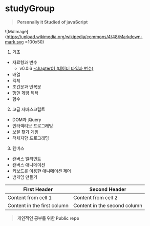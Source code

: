# studyGroup  

>__Personally it Studied of javaScript__  


![MdImage](https://upload.wikimedia.org/wikipedia/commons/4/48/Markdown-mark.svg =100x50)
1. 기초
* 자료형과 변수
   - v0.0.6 [-chapter01 (데이터 타입과 변수)](https://github.com/Chrissspark/funnyJavaScript/blob/master/1_%EA%B8%B0%EC%B4%88/dataTypeAndVariable.js)
* 배열
* 객체
* 조건문과 반복문
* 행맨 게임 제작
* 함수

2. 고급 자바스크립트
* DOM과 jQuery
* 인터랙티브 프로그래밍
* 보물 찾기 게임
* 객체지향 프로그래밍

3. 캔버스
* 캔버스 엘리먼트
* 캔버스 애니메이션
* 키보드를 이용한 애니메이션 제어
* 뱀게임 만들기  

First Header | Second Header
------------ | -------------
Content from cell 1 | Content from cell 2
Content in the first column | Content in the second column


>__개인적인 공부를 위한 Public repo__